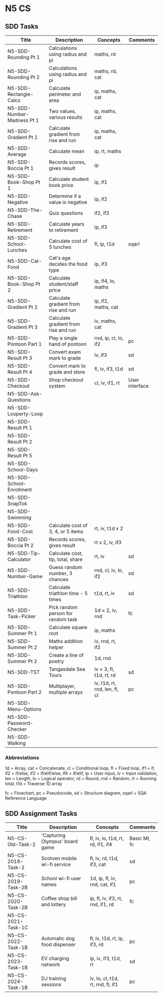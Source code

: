 # N5 CS

## SDD Tasks

| Title                      | Description                          | Concepts                      | Comments |
| -----                      | -----------                          | --------                      | -------- |
| N5-SDD-Rounding Pt 1       | Calculations using radius and pi     | maths, rd                     |  |
| N5-SDD-Rounding Pt 2       | Calculations using radius and pi     | maths, rd, cat                |  |
| N5-SDD-Rectangle-Calcs     | Calculate perimeter and area         | ip, maths, cat                |  |
| N5-SDD-Number-Madness Pt 1 | Two values, various results          | ip, maths, cat                |  |
| N5-SDD-Gradient Pt 1       | Calculate gradient from rise and run | ip, maths, cat                |  |
| N5-SDD-Average             | Calculate mean                       | ip, rt, maths                 |  |
| N5-SDD-Boccia Pt 1         | Records scores, gives result         | ip                            |  |
| N5-SDD-Book-Shop Pt 1      | Calculate student book price         | ip, if1                       |  |
| N5-SDD-Negative            | Determine if a value is negative     | ip, if2                       |  |
| N5-SDD-The-Chase           | Quiz questions                       | if2, if3                      |  |
| N5-SDD-Retirement          | Calculate years to retirement        | ip, if3                       |  |
| N5-SDD-School-Lunches      | Calculate cost of 5 lunches          | fl, ip, t1d                   | sqarl |
| N5-SDD-Cat-Food            | Cat's age decides the food type      | ip, if3                       |  |
| N5-SDD-Book-Shop Pt 2      | Calculate student/staff price        | ip, if4, lo, maths            |  |
| N5-SDD-Gradient Pt 2       | Calculate gradient from rise and run | ip, if2, maths, cat           |  |
| N5-SDD-Gradient Pt 3       | Calculate gradient from rise and run | iv, maths, cat                |  |
| N5-SDD-Pontoon Part 1      | Play a single hand of pontoon        | rnd, ip, cl, lo, if2          | pc |
| N5-SDD-Result Pt 3         | Convert exam mark to grade           | iv, if3                       | sd |
| N5-SDD-Result Pt 4         | Convert mark to grade and store      | fl, iv, if3, t1d              | sd |
| N5-SDD-Checkout            | Shop checkout system                 | cl, iv, if1, rt               | User interface |
| N5-SDD-Ask-Questions       | | |  |
| N5-SDD-Looperty-Loop       | | |  |
| N5-SDD-Result Pt 1         | | |  |
| N5-SDD-Result Pt 2         | | |  |
| N5-SDD-Result Pt 5         | | |  |
| N5-SDD-School-Days         | | |  |
| N5-SDD-School-Enrollment   | | |  |
| N5-SDD-SnapTok             | | |  |
| N5-SDD-Swimming            | | |  |
| N5-SDD-Food-Cost           | Calculate cost of 3, 4, or 5 items   | rt, iv, t1d x 2               |  |
| N5-SDD-Boccia Pt 2         | Records scores, gives result         | rt x 2, iv, if3               |  |
| N5-SDD-Tip-Calculator      | Calculate cost, tip, total, share    | rt, iv                        | sd |
| N5-SDD-Number-Game         | Guess random number, 3 chances       | rnd, cl, iv, lo, if2          | sd |
| N5-SDD-Triathlon           | Calculate triathlon time - 5 times   | t1d, rt, iv                   | sd |
| N5-SDD-Task-Picker         | Pick random person for random task   | 1d &times; 2, iv, rnd         | fc |
| N5-SDD-Summer Pt 1         | Calculate square root                | ip, maths                     |  |
| N5-SDD-Summer Pt 2         | Maths addition helper                | iv, rnd, rt, if2              |  |
| N5-SDD-Summer Pt 2         | Create a line of poetry              | 1d, rnd                       |  |
| N5-SDD-TST                 | Tangasdale Sea Tours                 | iv &times; 3, fl, t1d, rt, rd | sd |
| N5-SDD-Pontoon Part 2      | Multiplayer, multiple arrays         | iv, t1d, rt, rnd, len, fl, cl | pc |
| N5-SDD-Menu-Options        | | |  |
| N5-SDD-Password-Checker    | | |  |
| N5-SDD-Walking             | | |  |


### Abbreviations

1d = Array,
cat = Concatenate,
cl = Conditional loop,
fl = Fixed loop,
if1 = if,
if2 = if/else,
if3 = if/elif/else,
if4 = if/elif,
ip = User input,
iv = Input validation,
len = Length,
lo = Logical operator,
rd = Round,
rnd = Random,
rt = Running total,
t1d = Traverse 1D array

fc = Flowchart,
pc = Pseudocode,
sd = Structure diagram,
sqarl = SQA Reference Language


## SDD Assignment Tasks

| Title              | Description                    | Concepts                          | Comments |
| -----              | -----------                    | --------                          | -------- |
| N5-CS-Old-Task-2   | 'Capturing Olympus' board game | fl, iv, lo, t1d, rt, rd, if1, if4 | Basic MI, fc |
| N5-CS-2018-Task-2  | Scotven mobile wi-fi service   | fl, iv, rd, t1d, if3, cat         | sd |
| N5-CS-2019-Task-2B | School wi-fi user names        | 1d, ip, fl, iv, rnd, cat, if1     | pc |
| N5-CS-2020-Task-2B | Coffee shop bill and lottery   | ip, fl, iv, if3, rt, rnd, if1, rd | fc |
| N5-CS-2021-Task-1C | | | |
| N5-CS-2022-Task-1B | Automatic dog food dispenser   | fl, iv, t1d, rt, ip, if3, rd      | pc |
| N5-CS-2023-Task-1B | EV charging network            | ip, iv, if3, t1d, rt              | sd |
| N5-CS-2024-Task-1B | DJ training sessions           | iv, lo, cl, t1d, rt, rnd, fl, if1 | pc |
